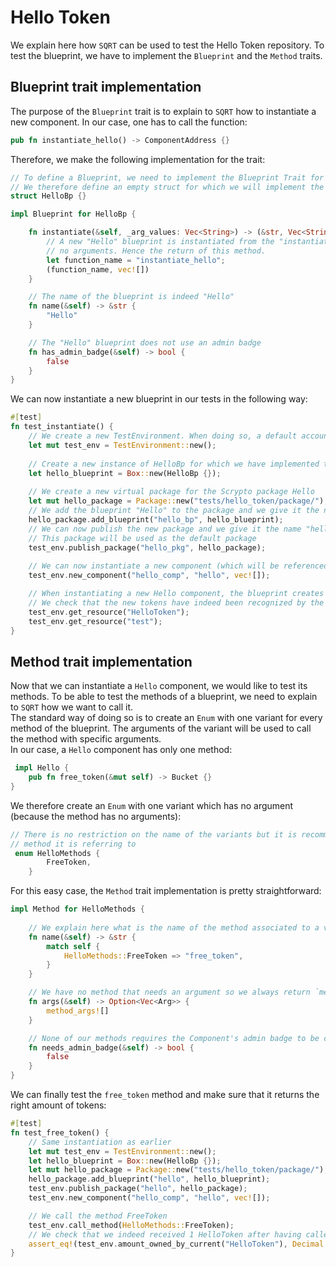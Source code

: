 # Hello Token 

We explain here how `SQRT` can be used to test the Hello Token repository.
To test the blueprint, we have to implement the `Blueprint` and the `Method` traits.

## Blueprint trait implementation

The purpose of the `Blueprint` trait is to explain to `SQRT` how to instantiate a new component.
In our case, one has to call the function:

```Rust
pub fn instantiate_hello() -> ComponentAddress {}
```
Therefore, we make the following implementation for the trait:

```Rust
// To define a Blueprint, we need to implement the Blueprint Trait for some object.
// We therefore define an empty struct for which we will implement the Blueprint Trait.
struct HelloBp {}

impl Blueprint for HelloBp {

    fn instantiate(&self, _arg_values: Vec<String>) -> (&str, Vec<String>) {
        // A new "Hello" blueprint is instantiated from the "instantiate_hello" method, which takes
        // no arguments. Hence the return of this method.
        let function_name = "instantiate_hello";
        (function_name, vec![])
    }

    // The name of the blueprint is indeed "Hello"
    fn name(&self) -> &str {
        "Hello"
    }

    // The "Hello" blueprint does not use an admin badge
    fn has_admin_badge(&self) -> bool {
        false
    }
}
```

We can now instantiate a new blueprint in our tests in the following way:
```Rust
#[test]
fn test_instantiate() {
    // We create a new TestEnvironment. When doing so, a default account is created and is referenced by "default"
    let mut test_env = TestEnvironment::new();
    
    // Create a new instance of HelloBp for which we have implemented the Blueprint trait
    let hello_blueprint = Box::new(HelloBp {});
    
    // We create a new virtual package for the Scrypto package Hello
    let mut hello_package = Package::new("tests/hello_token/package/");
    // We add the blueprint "Hello" to the package and we give it the name "hello_bp" so that we can find it later
    hello_package.add_blueprint("hello_bp", hello_blueprint);
    // We can now publish the new package and we give it the name "hello_pkg" so that we can find it easily later
    // This package will be used as the default package
    test_env.publish_package("hello_pkg", hello_package);
    
    // We can now instantiate a new component (which will be referenced as "hello_comp")
    test_env.new_component("hello_comp", "hello", vec![]);

    // When instantiating a new Hello component, the blueprint creates two tokens named "HelloTokens" and "test"
    // We check that the new tokens have indeed been recognized by the TestEnvironment
    test_env.get_resource("HelloToken");
    test_env.get_resource("test");
}
```

## Method trait implementation

Now that we can instantiate a `Hello` component, we would like to test its methods.
To be able to test the methods of a blueprint, we need to explain to `SQRT` how we want to call it.  
The standard way of doing so 
is to create an `Enum` with one variant for every method of the blueprint. The arguments of the variant will be used to call
the method with specific arguments.  
In our case, a `Hello` component has only one method:
```Rust
 impl Hello {
    pub fn free_token(&mut self) -> Bucket {}
}
```

We therefore create an `Enum` with one variant which has no argument (because the method has no arguments):
```Rust
// There is no restriction on the name of the variants but it is recommended to use a name close to the name of the
// method it is referring to
 enum HelloMethods {
        FreeToken,
    }
```

For this easy case, the `Method` trait implementation is pretty straightforward:
```Rust
impl Method for HelloMethods {
    
    // We explain here what is the name of the method associated to a variant
    fn name(&self) -> &str {
        match self {
            HelloMethods::FreeToken => "free_token",
        }
    }

    // We have no method that needs an argument so we always return `method_args![]` with no args
    fn args(&self) -> Option<Vec<Arg>> {
        method_args![]
    }

    // None of our methods requires the Component's admin badge to be called, so we always return false
    fn needs_admin_badge(&self) -> bool {
        false
    }
}
```


We can finally test the `free_token` method and make sure that it returns the right amount of tokens:

```Rust
#[test]
fn test_free_token() {
    // Same instantiation as earlier
    let mut test_env = TestEnvironment::new();
    let hello_blueprint = Box::new(HelloBp {});
    let mut hello_package = Package::new("tests/hello_token/package/");
    hello_package.add_blueprint("hello", hello_blueprint);
    test_env.publish_package("hello", hello_package);
    test_env.new_component("hello_comp", "hello", vec![]);

    // We call the method FreeToken
    test_env.call_method(HelloMethods::FreeToken);
    // We check that we indeed received 1 HelloToken after having called the FreeToken function
    assert_eq!(test_env.amount_owned_by_current("HelloToken"), Decimal::ONE);
}
```